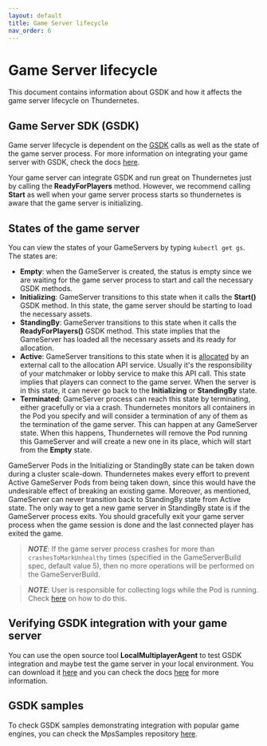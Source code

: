 ```yaml
---
layout: default
title: Game Server lifecycle
nav_order: 6
---
```


# Game Server lifecycle

This document contains information about GSDK and how it affects the game server lifecycle on Thundernetes.

## Game Server SDK (GSDK)

Game server lifecycle is dependent on the [GSDK](https://github.com/PlayFab/gsdk) calls as well as the state of the game server process. For more information on integrating your game server with GSDK, check the docs [here](https://docs.microsoft.com/gaming/playfab/features/multiplayer/servers/integrating-game-servers-with-gsdk).

Your game server can integrate GSDK and run great on Thundernetes just by calling the **ReadyForPlayers** method. However, we recommend calling **Start** as well when your game server process starts so thundernetes is aware that the game server is initializing.

## States of the game server

You can view the states of your GameServers by typing `kubectl get gs`. The states are:

- **Empty**: when the GameServer is created, the status is empty since we are waiting for the game server process to start and call the necessary GSDK methods.
- **Initializing**: GameServer transitions to this state when it calls the **Start()** GSDK method. In this state, the game server should be starting to load the necessary assets.
- **StandingBy**: GameServer transitions to this state when it calls the **ReadyForPlayers()** GSDK method. This state implies that the GameServer has loaded all the necessary assets and its ready for allocation.
- **Active**: GameServer transitions to this state when it is [allocated](quickstart.md#allocate-a-game-server) by an external call to the allocation API service. Usually it's the responsibility of your matchmaker or lobby service to make this API call. This state implies that players can connect to the game server. When the server is in this state, it can never go back to the **Initializing** or **StandingBy** state.
- **Terminated**: GameServer process can reach this state by terminating, either gracefully or via a crash. Thundernetes monitors all containers in the Pod you specify and will consider a termination of any of them as the termination of the game server. This can happen at any GameServer state. When this happens, Thundernetes will remove the Pod running this GameServer and will create a new one in its place, which will start from the **Empty** state. 

GameServer Pods in the Initializing or StandingBy state can be taken down during a cluster scale-down. Thundernetes makes every effort to prevent Active GameServer Pods from being taken down, since this would have the undesirable effect of breaking an existing game. Moreover, as mentioned, GameServer can never transition back to StandingBy state from Active state. The only way to get a new game server in StandingBy state is if the GameServer process exits. You should gracefully exit your game server process when the game session is done and the last connected player has exited the game.

> _**NOTE**_: If the game server process crashes for more than `crashesToMarkUnhealthy` times (specified in the GameServerBuild spec, default value 5), then no more operations will be performed on the GameServerBuild. 

> _**NOTE**_: User is responsible for collecting logs while the Pod is running. Check [here](howtos/gameserverlogs.md) on how to do this.

## Verifying GSDK integration with your game server

You can use the open source tool **LocalMultiplayerAgent** to test GSDK integration and maybe test the game server in your local environment. You can download it [here](https://github.com/PlayFab/MpsAgent) and you can check the docs [here](howtos/runlocalmultiplayeragent.md) for more information.

## GSDK samples

To check GSDK samples demonstrating integration with popular game engines, you can check the MpsSamples repository [here](https://github.com/PlayFab/MpsSamples).